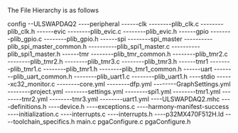 The File Hierarchy is as follows

config
--ULSWAPDAQ2
----peripheral
------clk
--------plib_clk.c
--------plib_clk.h
------evic
--------plib_evic.c
--------plib_evic.h
------gpio
--------plib_gpio.c
--------plib_gpio.h
------spi
--------spi_master
----------plib_spi_master_common.h
----------plib_spi1_master.c
----------plib_spi1_master.h
------tmr
--------plib_tmr_common.h
--------plib_tmr2.c
--------plib_tmr2.h
--------plib_tmr3.c
--------plib_tmr3.h
------tmr1
--------plib_tmr1.c
--------plib_tmr1.h
--------plib_tmr1_common.h
------uart
--------plib_uart_common.h
--------plib_uart1.c
--------plib_uart1.h
----stdio
------xc32_monitor.c
--------core.yml
--------dfp.yml
--------GraphSettings.yml
--------project.yml
--------settings.yml
--------spi1.yml
--------tmr1.yml
--------tmr2.yml
--------tmr3.yml
--------uart1.yml
----ULSWAPDAQ2.mhc
----definitions.h
----device.h
----exceptions.c
----harmony-manifest-success
----initialization.c
----interrupts.c
----interrupts.h
----p32MX470F512H.ld
----toolchain_specifics.h
main.c
pgaConfigure.c
pgaConfigure.h